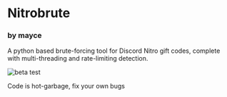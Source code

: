 # Nitrobrute
### by mayce
A python based brute-forcing tool for Discord Nitro gift codes, complete with multi-threading and rate-limiting detection.

![beta test](https://i.imgur.com/87jLPgt.png)

Code is hot-garbage, fix your own bugs

